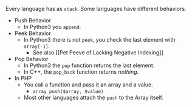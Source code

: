 Every language has as `stack`. Some languages have different behaviors.

- Push Behavior
	- In Python3 you `append`.
- Peek Behavior
	- In Python3 there is not `peek`, you check the last element with `array[-1]`.
		- See also [[Pet Peeve of Lacking Negative Indexing]]
- Pop Behavior
	- In Python3 the `pop` function returns the last element.
	- In C++, the `pop_back` function returns *nothing*.
- In PHP
	- You call a function and pass it an array and a value.
		- `array_push($array, $value)`
	- Most other languages attach the `push` to the Array itself.